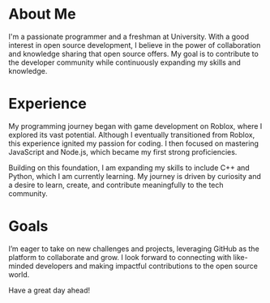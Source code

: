 # About Me

I'm a passionate programmer and a freshman at University. With a good interest in open source development, I believe in the power of collaboration and knowledge sharing that open source offers. My goal is to contribute to the developer community while continuously expanding my skills and knowledge.

# Experience

My programming journey began with game development on Roblox, where I explored its vast potential. Although I eventually transitioned from Roblox, this experience ignited my passion for coding. I then focused on mastering JavaScript and Node.js, which became my first strong proficiencies.

Building on this foundation, I am expanding my skills to include C++ and Python, which I am currently learning. My journey is driven by curiosity and a desire to learn, create, and contribute meaningfully to the tech community.

# Goals

I’m eager to take on new challenges and projects, leveraging GitHub as the platform to collaborate and grow. I look forward to connecting with like-minded developers and making impactful contributions to the open source world.


Have a great day ahead!
